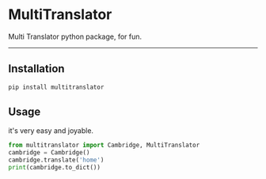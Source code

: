 # MultiTranslator
Multi Translator python package, for fun.

-----------------------------------
##  Installation
```bash
pip install multitranslator
```

## Usage
it's very easy and joyable.

```python
from multitranslator import Cambridge, MultiTranslator
cambridge = Cambridge()
cambridge.translate('home')
print(cambridge.to_dict())
```
